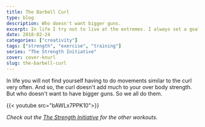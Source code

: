 ```yaml
---
title: The Barbell Curl
type: blog
description: Who doesn't want bigger guns.
excerpt: In life I try not to live at the extremes. I always set a goals and have a focus, but I try to keep perspective. So as not to go to fare in one direction. Structuring my training around the moto Strength, Flexibility, Speed, Endurance and Health.
date: 2018-02-24
categories: ["creativity"]
tags: ["strength", "exercise", "training"]
series: "The Strength Initiative"
cover: cover-knurl
slug: the-barbell-curl
---
```


In life you will not find yourself having to do movements similar to the curl very often. And so, the curl doesn't add much to your over body strength. But who doesn't want to have bigger guns. So we all do them.

{{< youtube src="bAWLx7PPK10">}}

_Check out the [The Strength Initiative](/series/the-strength-initiative/) for the other workouts._
